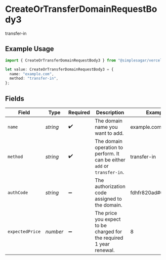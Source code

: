 # CreateOrTransferDomainRequestBody3

transfer-in

## Example Usage

```typescript
import { CreateOrTransferDomainRequestBody3 } from "@simplesagar/vercel/models/createortransferdomainop.js";

let value: CreateOrTransferDomainRequestBody3 = {
  name: "example.com",
  method: "transfer-in",
};
```

## Fields

| Field                                                                     | Type                                                                      | Required                                                                  | Description                                                               | Example                                                                   |
| ------------------------------------------------------------------------- | ------------------------------------------------------------------------- | ------------------------------------------------------------------------- | ------------------------------------------------------------------------- | ------------------------------------------------------------------------- |
| `name`                                                                    | *string*                                                                  | :heavy_check_mark:                                                        | The domain name you want to add.                                          | example.com                                                               |
| `method`                                                                  | *string*                                                                  | :heavy_check_mark:                                                        | The domain operation to perform. It can be either `add` or `transfer-in`. | transfer-in                                                               |
| `authCode`                                                                | *string*                                                                  | :heavy_minus_sign:                                                        | The authorization code assigned to the domain.                            | fdhfr820ad#@FAdlj$$                                                       |
| `expectedPrice`                                                           | *number*                                                                  | :heavy_minus_sign:                                                        | The price you expect to be charged for the required 1 year renewal.       | 8                                                                         |